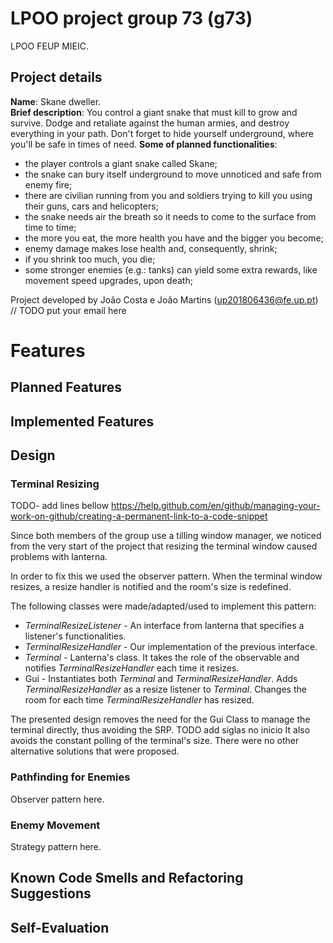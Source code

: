 # LPOO project group 73 (g73)

LPOO FEUP MIEIC.

## Project details

**Name**: Skane dweller.  
**Brief description**: You control a giant snake that must kill to grow and survive.
Dodge and retaliate against the human armies, and destroy everything in your path.
Don't forget to hide yourself underground, where you'll be safe in times of need.
**Some of planned functionalities**:

- the player controls a giant snake called Skane;
- the snake can bury itself underground to move unnoticed and safe from enemy fire;
- there are civilian running from you and soldiers trying to kill you using
their guns, cars and helicopters;
- the snake needs air the breath so it needs to come to the surface from time
to time;
- the more you eat, the more health you have and the bigger you become;
- enemy damage makes lose health and, consequently, shrink;
- if you shrink too much, you die;
- some stronger enemies (e.g.: tanks) can yield some extra rewards, like movement
speed upgrades, upon death;

Project developed by João Costa e João Martins (up201806436@fe.up.pt) // TODO put your email here

# Features

## Planned Features

## Implemented Features

## Design

### Terminal Resizing

TODO- add lines bellow https://help.github.com/en/github/managing-your-work-on-github/creating-a-permanent-link-to-a-code-snippet

Since both members of the group use a tilling window manager, we
noticed from the very start of the project that resizing the terminal
window caused problems with lanterna.

In order to fix this we used the observer pattern. When the terminal
window resizes, a resize handler is notified and the room's size is
redefined.

The following classes were made/adapted/used to implement this pattern:

- *TerminalResizeListener* - An interface from lanterna that specifies a
listener's functionalities.
- *TerminalResizeHandler* - Our implementation of the previous interface.
- *Terminal* - Lanterna's class. It takes the role of the observable and
notifies *TerminalResizeHandler* each time it resizes.
- Gui - Instantiates both *Terminal* and *TerminalResizeHandler*. Adds
*TerminalResizeHandler* as a resize listener to *Terminal*. Changes
the room for each time *TerminalResizeHandler* has resized.

The presented design removes the need for the Gui Class to manage the
terminal directly, thus avoiding the SRP. TODO add siglas no inicio
It also avoids the constant polling of the terminal's size.
There were no other alternative solutions that were proposed.

### Pathfinding for Enemies

Observer pattern here.

### Enemy Movement

Strategy pattern here.

## Known Code Smells and Refactoring Suggestions

## Self-Evaluation
